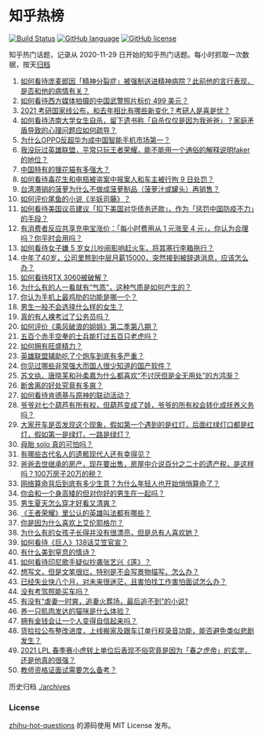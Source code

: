 # 知乎热榜
[![Build Status](https://github.com/ToWeLong/zhihu-hot-questions/workflows/CI/badge.svg)](https://github.com/ToWeLong/zhihu-hot-questions/actions)
[![GitHub language](https://img.shields.io/badge/language-golang-orange.svg)](https://golang.org/)
[![GitHub license](https://img.shields.io/github/license/ToWeLong/zhihu-hot-questions)](https://github.com/ToWeLong/zhihu-hot-questions/blob/main/LICENSE)

知乎热门话题，记录从 2020-11-29 日开始的知乎热门话题。每小时抓取一次数据，按天[归档](./archives)

<!-- BEGIN -->

1. [如何看待庞麦郎因「精神分裂症」被强制送进精神病院？此前他的言行表现，是否和他的病情有关？](https://www.zhihu.com/question/448900152)
1. [如何看待西方媒体拍摄的中国武警照片标价 499 美元？](https://www.zhihu.com/question/448824785)
1. [2021 考研国家线公布，和去年相比有哪些新变化？考研人是喜是忧？](https://www.zhihu.com/question/448953782)
1. [如何看待济南大学女生自杀，留下遗书称「自杀仅仅是因为我爸爸」？家庭矛盾导致的心理问题应如何疏导？](https://www.zhihu.com/question/448002553)
1. [为什么OPPO反超华为成中国智能手机市场第一？](https://www.zhihu.com/question/448138840)
1. [我没玩过英雄联盟，平常只玩王者荣耀，能不能用一个通俗的解释说明faker的地位？](https://www.zhihu.com/question/432404612)
1. [中国特有的狸花猫有多强大？](https://www.zhihu.com/question/423321345)
1. [如何看待毒花生和电瓶被盗案中报案人和车主被行拘 9 日处罚？](https://www.zhihu.com/question/448756111)
1. [台湾滞销的菠萝为什么不做成菠萝制品（菠萝汁或罐头）再销售？](https://www.zhihu.com/question/448567998)
1. [如何评价尾鱼的小说《半妖司藤》？](https://www.zhihu.com/question/290725933)
1. [如何看待美国议员建议「扣下美国对华债务还款」，作为「惩罚中国防疫不力」的手段？](https://www.zhihu.com/question/448932639)
1. [有消费者反应共享充电宝涨价：「每小时费用从 1 元涨至 4 元」，你认为合理吗？你平时会用吗？](https://www.zhihu.com/question/448895932)
1. [如何看待女子嫌 5 岁女儿吵闹影响赶火车，将其塞行李箱拖行？](https://www.zhihu.com/question/448927801)
1. [中年了40岁，公司里熬到中层月薪15000，突然接到被辞退消息，应该怎么办？](https://www.zhihu.com/question/440996574)
1. [如何看待RTX 3060被破解？](https://www.zhihu.com/question/448654710)
1. [为什么有的人一看就有“气质”，这种气质是如何产生的？](https://www.zhihu.com/question/439868962)
1. [你认为手机上最鸡肋的功能是哪一个？](https://www.zhihu.com/question/447620352)
1. [男生一般不会选择什么样的女生？](https://www.zhihu.com/question/435057725)
1. [真的有人裸考过了公务员吗？](https://www.zhihu.com/question/276113114)
1. [如何评价《乘风破浪的姐姐》第二季第八期？](https://www.zhihu.com/question/448909334)
1. [五百个赤手空拳的士兵能打过五百只老虎吗？](https://www.zhihu.com/question/391725102)
1. [如何拥有旺盛精力？](https://www.zhihu.com/question/21671881)
1. [英雄联盟辅助吃了个炮车到底有多严重？](https://www.zhihu.com/question/341459636)
1. [你见过哪些非常强大而国人很少知道的国产软件？](https://www.zhihu.com/question/64554518)
1. [苏文纨、唐晓芙和孙柔嘉为什么都喜欢“不讨厌但是全无用处”的方鸿渐？](https://www.zhihu.com/question/20567154)
1. [断舍离的好处究竟有多爽？](https://www.zhihu.com/question/446430795)
1. [如何看待肯德基与原神的联动活动？](https://www.zhihu.com/question/448206330)
1. [爷爷对七个葫芦有所有权，但葫芦变成了娃，爷爷的所有权会转化成抚养义务吗？](https://www.zhihu.com/question/448535473)
1. [大家开车是否发现这个现象，假如第一个遇到的是红灯，后面红绿灯口都是红灯，假如第一是绿灯，一路是绿灯？](https://www.zhihu.com/question/57716477)
1. [母胎 solo 真的可怕吗？](https://www.zhihu.com/question/440053207)
1. [有哪些古代名人的遗骸现代人还有幸得见？](https://www.zhihu.com/question/448762780)
1. [爸爸去世继承的房产，现在要出售，房屋中介说百分之二十的遗产税，是这样吗？100万房子20万的税？](https://www.zhihu.com/question/348287427)
1. [网络算命背后到底有多少生意？为什么年轻人也开始悄悄算命了？](https://www.zhihu.com/question/448898621)
1. [你会和一个身高矮的但对你好的男生在一起吗？](https://www.zhihu.com/question/445584899)
1. [男生夏天怎么穿才好看又清爽？](https://www.zhihu.com/question/401002312)
1. [《王者荣耀》里公认的英雄叫法都有哪些？](https://www.zhihu.com/question/443766428)
1. [你是因为什么喜欢上艾伦耶格尔？](https://www.zhihu.com/question/329088462)
1. [为什么有的女孩子长得并没有很漂亮，但是总有人喜欢她？](https://www.zhihu.com/question/405378615)
1. [如何看待《巨人》138话艾笠官宣？](https://www.zhihu.com/question/447867811)
1. [有什么美到窒息的情诗？](https://www.zhihu.com/question/440809465)
1. [如何看待印尼歌手疑似抄袭张艺兴《莲》？](https://www.zhihu.com/question/448365086)
1. [想写文，但是文笔很烂，特别是不会写景物描写，怎么办？](https://www.zhihu.com/question/436311506)
1. [已经失业快八个月，对未来很迷茫，且害怕找工作害怕面试怎么办？](https://www.zhihu.com/question/417983831)
1. [没有考驾照能买车吗？](https://www.zhihu.com/question/292055963)
1. [有没有“虐妻一时爽，追妻火葬场，最后追不到”的小说?](https://www.zhihu.com/question/397071668)
1. [养一只肌肉发达的猫咪是什么体验？](https://www.zhihu.com/question/419420847)
1. [拥有金钱会让一个人变得自信起来吗？](https://www.zhihu.com/question/444854859)
1. [货拉拉公布整改进度，上线搬家及跟车订单行程录音功能，能否避免类似悲剧发生？](https://www.zhihu.com/question/448741770)
1. [2021 LPL 春季赛小虎转上单位后表现不俗究竟是因为「春之虎帝」的玄学，还是他真的很强？](https://www.zhihu.com/question/448057622)
1. [教师资格证面试需要怎么备考？](https://www.zhihu.com/question/319205096)

<!-- END -->

历史归档 [./archives](./archives)


### License
[zhihu-hot-questions](https://github.com/towelong/zhihu-hot-questions) 的源码使用 MIT License 发布。